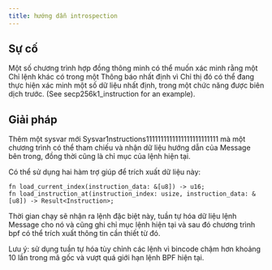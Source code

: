 ```yaml
---
title: hướng dẫn introspection
---
```


## Sự cố

Một số chương trình hợp đồng thông minh có thể muốn xác minh rằng một Chỉ lệnh khác có trong một Thông báo nhất định vì Chỉ thị đó có thể đang thực hiện xác minh một số dữ liệu nhất định, trong một chức năng được biên dịch trước. (See secp256k1_instruction for an example).

## Giải pháp

Thêm một sysvar mới Sysvar1nstructions1111111111111111111111111 mà một chương trình có thể tham chiếu và nhận dữ liệu hướng dẫn của Message bên trong, đồng thời cũng là chỉ mục của lệnh hiện tại.

Có thể sử dụng hai hàm trợ giúp để trích xuất dữ liệu này:

```
fn load_current_index(instruction_data: &[u8]) -> u16;
fn load_instruction_at(instruction_index: usize, instruction_data: &[u8]) -> Result<Instruction>;
```

Thời gian chạy sẽ nhận ra lệnh đặc biệt này, tuần tự hóa dữ liệu lệnh Message cho nó và cũng ghi chỉ mục lệnh hiện tại và sau đó chương trình bpf có thể trích xuất thông tin cần thiết từ đó.

Lưu ý: sử dụng tuần tự hóa tùy chỉnh các lệnh vì bincode chậm hơn khoảng 10 lần trong mã gốc và vượt quá giới hạn lệnh BPF hiện tại.
